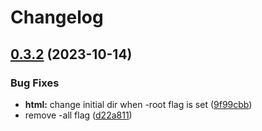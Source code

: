 # Changelog

## [0.3.2](https://github.com/cancue/covreport/compare/v0.3.1...v0.3.2) (2023-10-14)


### Bug Fixes

* **html:** change initial dir when -root flag is set ([9f99cbb](https://github.com/cancue/covreport/commit/9f99cbb74fe6b96fceacae884b2ac96fa391dbf8))
* remove -all flag ([d22a811](https://github.com/cancue/covreport/commit/d22a811ccdbb29bc4bbda5ae6e2b658892297bb7))
